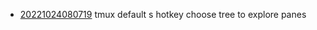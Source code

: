 - [20221024080719](/zet/20221024080719/README.md) tmux default s hotkey choose tree to explore panes
